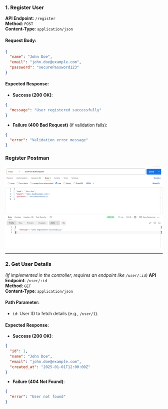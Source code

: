 ### **1. Register User**
**API Endpoint**: `/register`  
**Method**: `POST`  
**Content-Type**: `application/json`  

#### **Request Body:**
```json
{
  "name": "John Doe",
  "email": "john.doe@example.com",
  "password": "securePassword123"
}
```

#### **Expected Response:**
- **Success (200 OK)**:
```json
{
  "message": "User registered successfully"
}
```
- **Failure (400 Bad Request)** (if validation fails):
```json
{
  "error": "Validation error message"
}
```

### **Register Postman**
![User Controller Register](imgs/user_controller.png)


---

### **2. Get User Details**
*(If implemented in the controller; requires an endpoint like `/user/:id`)*
**API Endpoint**: `/user/:id`  
**Method**: `GET`  
**Content-Type**: `application/json`  

#### **Path Parameter:**
- `id`: User ID to fetch details (e.g., `/user/1`).

#### **Expected Response:**
- **Success (200 OK)**:
```json
{
  "id": 1,
  "name": "John Doe",
  "email": "john.doe@example.com",
  "created_at": "2025-01-01T12:00:00Z"
}
```
- **Failure (404 Not Found)**:
```json
{
  "error": "User not found"
}
```